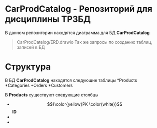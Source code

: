 # CarProdCatalog - Репозиторий для дисциплины ТРЗБД
В данном репозитории находятся диаграмма для БД **CarProdCatalog** 
>CarProdCatelog/ERD.drawio
Так же запросы по созданию таблиц, записей в БД
# Структура
В БД **CarProdCatalog** находятся следующие таблицы
*Products
*Categories
*Orders
*Customers

В **Products** существуют следующие столбцы
* $${\color{yellow}PK \color{white}}$$ **ID**  
*
*
